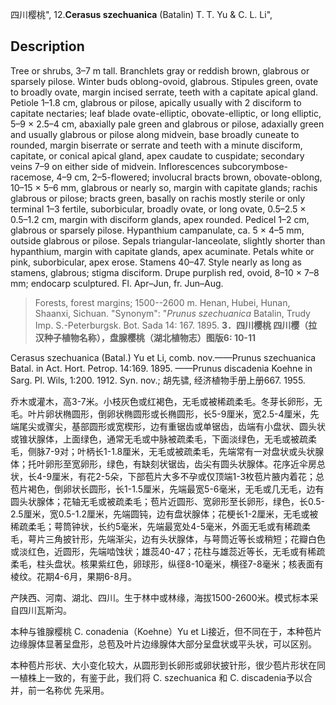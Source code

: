 四川樱桃",
12.**Cerasus szechuanica** (Batalin) T. T. Yu & C. L. Li",

## Description
Tree or shrubs, 3–7 m tall. Branchlets gray or reddish brown, glabrous or sparsely pilose. Winter buds oblong-ovoid, glabrous. Stipules green, ovate to broadly ovate, margin incised serrate, teeth with a capitate apical gland. Petiole 1–1.8 cm, glabrous or pilose, apically usually with 2 disciform to capitate nectaries; leaf blade ovate-elliptic, obovate-elliptic, or long elliptic, 5–9 × 2.5–4 cm, abaxially pale green and glabrous or pilose, adaxially green and usually glabrous or pilose along midvein, base broadly cuneate to rounded, margin biserrate or serrate and teeth with a minute disciform, capitate, or conical apical gland, apex caudate to cuspidate; secondary veins 7–9 on either side of midvein. Inflorescences subcorymbose-racemose, 4–9 cm, 2–5-flowered; involucral bracts brown, obovate-oblong, 10–15 × 5–6 mm, glabrous or nearly so, margin with capitate glands; rachis glabrous or pilose; bracts green, basally on rachis mostly sterile or only terminal 1–3 fertile, suborbicular, broadly ovate, or long ovate, 0.5–2.5 × 0.5–1.2 cm, margin with disciform glands, apex rounded. Pedicel 1–2 cm, glabrous or sparsely pilose. Hypanthium campanulate, ca. 5 × 4–5 mm, outside glabrous or pilose. Sepals triangular-lanceolate, slightly shorter than hypanthium, margin with capitate glands, apex acuminate. Petals white or pink, suborbicular, apex erose. Stamens 40–47. Style nearly as long as stamens, glabrous; stigma disciform. Drupe purplish red, ovoid, 8–10 × 7–8 mm; endocarp sculptured. Fl. Apr–Jun, fr. Jun–Aug.

> Forests, forest margins; 1500--2600 m. Henan, Hubei, Hunan, Shaanxi, Sichuan.
  "Synonym": "*Prunus szechuanica* Batalin, Trudy Imp. S.-Peterburgsk. Bot. Sada 14: 167. 1895.
**3．四川樱桃 四川樱（拉汉种子植物名称），盘腺樱桃（湖北植物志）图版6: 10-11**

Cerasus szechuanica (Batal.) Yu et Li, comb. nov.——Prunus szechuanica Batal. in Act. Hort. Petrop. 14:169. 1895. ——Prunus discadenia Koehne in Sarg. Pl. Wils, 1:200. 1912. Syn. nov.; 胡先骕, 经济植物手册上册667. 1955.

乔木或灌木，高3-7米。小枝灰色或红褐色，无毛或被稀疏柔毛。冬芽长卵形，无毛。叶片卵状椭圆形，倒卵状椭圆形或长椭圆形，长5-9厘米，宽2.5-4厘米，先端尾尖或骤尖，基部圆形或宽楔形，边有重锯齿或单锯齿，齿端有小盘状、圆头状或锥状腺体，上面绿色，通常无毛或中脉被疏柔毛，下面淡绿色，无毛或被疏柔毛，侧脉7-9对；叶柄长1-1.8厘米，无毛或被疏柔毛，先端常有一对盘状或头状腺体；托叶卵形至宽卵形，绿色，有缺刻状锯齿，齿尖有圆头状腺体。花序近伞房总状，长4-9厘米，有花2-5朵，下部苞片大多不孕或仅顶端1-3枚苞片腋内着花；总苞片褐色，倒卵状长圆形，长1-1.5厘米，先端最宽5-6毫米，无毛或几无毛，边有圆头状腺体；花轴无毛或被疏柔毛；苞片近圆形、宽卵形至长卵形，绿色，长0.5-2.5厘米，宽0.5-1.2厘米，先端圆钝，边有盘状腺体；花梗长1-2厘米，无毛或被稀疏柔毛；萼筒钟状，长约5毫米，先端最宽处4-5毫米，外面无毛或有稀疏柔毛，萼片三角披针形，先端渐尖，边有头状腺体，与萼筒近等长或稍短；花瓣白色或淡红色，近圆形，先端啮蚀状；雄蕊40-47；花柱与雄蕊近等长，无毛或有稀疏柔毛，柱头盘状。核果紫红色，卵球形，纵径8-10毫米，横径7-8毫米；核表面有棱纹。花期4-6月，果期6-8月。

产陕西、河南、湖北、四川。生于林中或林缘，海拔1500-2600米。模式标本采自四川瓦斯沟。

本种与锥腺樱桃 C. conadenia（Koehne）Yu et Li接近，但不同在于，本种苞片边缘腺体显著呈盘形，总苞及叶片边缘腺体大部分呈盘状或平头状，可以区别。

本种苞片形状、大小变化较大，从圆形到长卵形或卵状披针形，很少苞片形状在同一植株上一致的，有鉴于此，我们将 C. szechuanica 和 C. discadenia予以合并，前一名称优 先采用。
